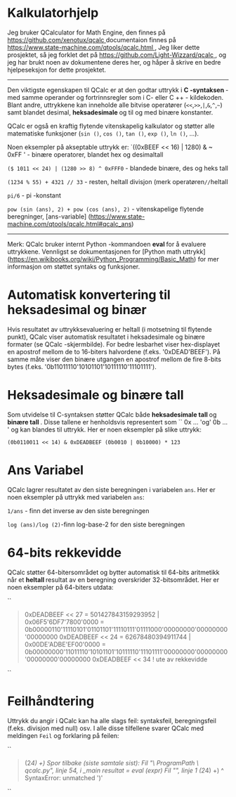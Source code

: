 # Kalkulatorhjelp

Jeg bruker QCalculator for Math Engine, den finnes på
[https://github.com/xenotux/qcalc ](https://github.com/xenotux/qcalc)
documentaion finnes på [https://www.state-machine.com/qtools/qcalc.html ](https://www.state-machine.com/qtools/qcalc.html),
Jeg liker dette prosjektet,
så jeg forklet det på [https://github.com/Light-Wizzard/qcalc ](https://github.com/Light-Wizzard/qcalc),
og jeg har brukt noen av dokumentene deres her, og håper å skrive en bedre hjelpeseksjon for dette prosjektet.

***

Den viktigste egenskapen til QCalc er at den godtar uttrykk i <b> C -syntaksen </b> - med samme operander og fortrinnsregler som i C- eller C ++ - kildekoden. Blant andre,
uttrykkene kan inneholde alle bitvise operatører (`<<`,` >> `,` | `,` & `,`^`,` ~ `) samt blandet desimal,
<b> heksadesimale </b> og til og med binære konstanter.

QCalc er også en kraftig flytende vitenskapelig kalkulator og støtter alle matematiske funksjoner
(`sin ()`, `cos ()`, `tan ()`, `exp ()`, `ln ()`, ...).

Noen eksempler på akseptable uttrykk er:
`((0xBEEF << 16) | 1280) & ~ 0xFF ' - binære operatorer, blandet hex og desimaltall

`($ 1011 << 24) | (1280 >> 8) ^ 0xFFF0` - blandede binære, des og heks tall

`(1234 % 55) + 4321 // 33` - resten, heltall divisjon (merk operatøren` // `heltall

`pi/6` - pi -konstant

`pow (sin (ans), 2) + pow (cos (ans), 2)` - vitenskapelige flytende beregninger,
[ans-variable] (https://www.state-machine.com/qtools/qcalc.html#qcalc_ans)

***

Merk: QCalc bruker internt Python -kommandoen <b> eval </b> for å evaluere uttrykkene.
Vennligst se dokumentasjonen for [Python math uttrykk] (https://en.wikibooks.org/wiki/Python_Programming/Basic_Math)
for mer informasjon om støttet syntaks og funksjoner.

# Automatisk konvertering til heksadesimal og binær

Hvis resultatet av uttrykksevaluering er heltall (i motsetning til flytende punkt),
QCalc viser automatisk resultatet i heksadesimale og binære formater (se QCalc -skjermbilde).
For bedre lesbarhet viser hex-displayet en apostrof mellom de to 16-biters halvordene (f.eks. '0xDEAD'BEEF').
På samme måte viser den binære utgangen en apostrof mellom de fire 8-bits bytes (f.eks. '0b11011110'10101101'10111110'11101111').

# Heksadesimale og binære tall

Som utvidelse til C-syntaksen støtter QCalc både <b> heksadesimale tall </b> og <b> binære tall </b>.
Disse tallene er henholdsvis representert som `` 0x ... 'og' 0b ... '
og kan blandes til uttrykk. Her er noen eksempler på slike uttrykk:

`(0b0110011 << 14) & 0xDEADBEEF (0b0010 | 0b10000) * 123`


# Ans Variabel

QCalc lagrer resultatet av den siste beregningen i variabelen `ans`.
Her er noen eksempler på uttrykk med variabelen `ans`:

`1/ans` - finn det inverse av den siste beregningen

`log (ans)/log (2)`-finn log-base-2 for den siste beregningen

# 64-bits rekkevidde

QCalc støtter 64-bitersområdet og bytter automatisk til 64-bits aritmetikk når et <b> heltall </b> resultat av en beregning overskrider 32-bitsområdet.
Her er noen eksempler på 64-biters utdata:

``
> 0xDEADBEEF << 27
= 501427843159293952 | 0x06F5'6DF7'7800'0000
= 0b00000110'11110101'01101101'11110111'01111000'00000000'00000000'00000000
> 0xDEADBEEF << 24
= 62678480394911744 | 0x00DE'ADBE'EF00'0000
= 0b00000000'11011110'10101101'10111110'11101111'00000000'00000000'00000000'00000000
> 0xDEADBEEF << 34
! ute av rekkevidde
>
``

# Feilhåndtering

Uttrykk du angir i QCalc kan ha alle slags feil: syntaksfeil,
beregningsfeil (f.eks. divisjon med null) osv.
I alle disse tilfellene svarer QCalc med meldingen `Feil` og forklaring på feilen:

``
> (2*4) +)
Spor tilbake (siste samtale sist):
  Fil "\ ProgramPath \ qcalc.py", linje 54, i _main
resultat = eval (expr)
  Fil "<string>", linje 1
(2*4) +)
^
SyntaxError: unmatched ')'
>
``